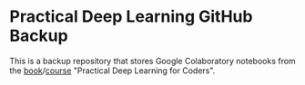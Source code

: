 # Practical Deep Learning GitHub Backup

This is a backup repository that stores Google Colaboratory notebooks from the [book](https://course.fast.ai/Resources/book.html)/[course](https://course.fast.ai/) "Practical Deep Learning for Coders".
